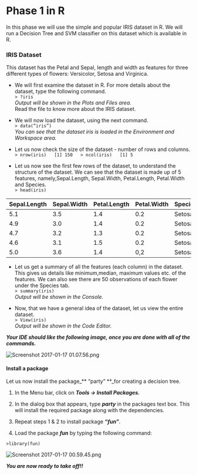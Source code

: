 # Phase 1 in R

In this phase we will use the simple and popular IRIS dataset in R. We will run a Decision Tree and SVM classifier on this dataset which is available in R.

### IRIS Dataset

This dataset has the Petal and Sepal, length and width as features for three different types of flowers: Versicolor, Setosa and Virginica.

* We will first examine the dataset in R. For more details about the dataset, type the following command.  
  `> ?iris`  
  _Output will be shown in the Plots and Files area._  
  Read the file to know more about the IRIS dataset.

* We will now load the dataset, using the next command.  
  `> data(“iris”)`  
  _You can see that the dataset iris is loaded in the Environment and Workspace area._

* Let us now check the size of the dataset - number of rows and columns.  
  `> nrow(iris)   [1] 150   > ncol(iris)   [1] 5`

* Let us now see the first few rows of the dataset, to understand the structure of the dataset. We can see that the dataset is made up of 5 features, namely,Sepal.Length, Sepal.Width, Petal.Length, Petal.Width and Species.  
  `> head(iris)`

| Sepal.Length | Sepal.Width | Petal.Length | Petal.Width | Species |
| :--- | :--- | :--- | :--- | :--- |
| 5.1 | 3.5 | 1.4 | 0.2 | Setosa |
| 4.9 | 3.0 | 1.4 | 0.2 | Setosa |
| 4.7 | 3.2 | 1.3 | 0.2 | Setosa |
| 4.6 | 3.1 | 1.5 | 0.2 | Setosa |
| 5.0 | 3.6 | 1.4 | 0,2 | Setosa |



* Let us get a summary of all the features \(each column\) in the dataset. This gives us details like minimum,median, maximum values etc. of the features. We can also see there are 50 observations of each flower under the Species tab.  
  `> summary(iris)`  
  _Output will be shown in the Console._

* Now, that we have a general idea of the dataset, let us view the entire dataset.  
  `> View(iris)`  
  _Output will be shown in the Code Editor._

_**Your IDE should like the following image, once you are done with all of the commands.**_

![](https://lh6.googleusercontent.com/ax7jYtKc9mQUzjzF-GKYdzfamXiijmZNjgd2fKXqOhxaG9gicgoAl857tNfRept9pa8E0EvzHjiTctgk4GXK-KzZSUpJa-gUP6FjNayNrcp1M17JqhxXZmnPu_kCNkjhbaOTFUA "Screenshot 2017-01-17 01.07.56.png")

#### 

#### Install a package

Let us now install the package\_** “party” **\_for creating a decision tree.

1. In the Menu bar, click on _**Tools -&gt; Install Packages.**_

2. In the dialog box that appears, type _**party**_ in the packages text box. This will install the required package along with the dependencies.

3. Repeat steps 1 & 2 to install package _**“fun”**_.

4. Load the package _**fun**_ by typing the following command:

`>library(fun)`

![](https://lh4.googleusercontent.com/zF_HT7Lg_grNEm5fTpu022iTGC4MVcEaAL2OyrkO_bcG3Is2zPQiUhnDT0XdDJkkRUde3ivRVZ3dd2CZssy5SNTQ6Rrk7Ew2CHQ7Na8XgRd1BNcnw77KKpG0x02vnnA62DhPOnQ "Screenshot 2017-01-17 00.59.45.png")

_**You are now ready to take off!!**_

